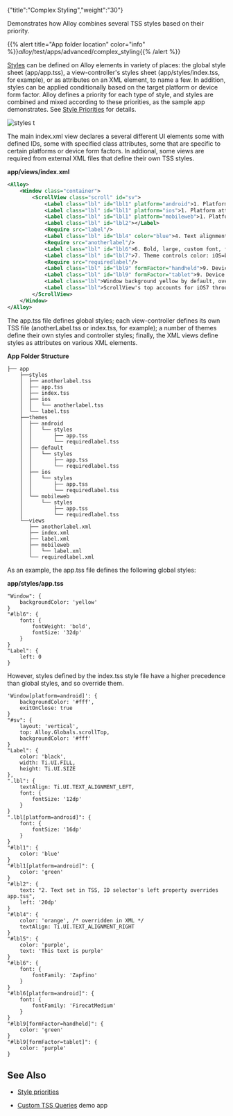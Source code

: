 {"title":"Complex Styling","weight":"30"}

Demonstrates how Alloy combines several TSS styles based on their priority.

{{% alert title="App folder location" color="info" %}}_alloy_/test/apps/advanced/complex\_styling{{% /alert %}}

[Styles](/docs/appc/Alloy_Framework/Alloy_Guide/Alloy_Views/Alloy_Styles_and_Themes/) can be defined on Alloy elements in variety of places: the global style sheet (app/app.tss), a view-controller's styles sheet (app/styles/index.tss, for example), or as attributes on an XML element, to name a few. In addition, styles can be applied conditionally based on the target platform or device form factor. Alloy defines a priority for each type of style, and styles are combined and mixed according to these priorities, as the sample app demonstrates. See [Style Priorities](/docs/appc/Alloy_Framework/Alloy_Guide/Alloy_Views/Alloy_Styles_and_Themes/#StylePriorities) for details.

![styles](/Images/appc/download/attachments/41845650/styles.png) t

The main index.xml view declares a several different UI elements some with defined IDs, some with specified class attributes, some that are specific to certain platforms or device form factors. In addional, some views are required from external XML files that define their own TSS styles.

**app/views/index.xml**

```xml
<Alloy>
    <Window class="container">
        <ScrollView class="scroll" id="sv">
            <Label class="lbl" id="lbl1" platform="android">1. Platform attribute in XML sets to green on Android from platform specific TSS ID style, font size</Label>
            <Label class="lbl" id="lbl1" platform="ios">1. Platform attribute in XML sets to blue from generic TSS ID style, font size from index.tss</Label>
            <Label class="lbl" id="lbl1" platform="mobileweb">1. Platform attribute in XML sets to blue from generic TSS ID style, font size from index.tss</Label>
            <Label class="lbl" id="lbl2"></Label>
            <Require src="label"/>
            <Label class="lbl" id="lbl4" color="blue">4. Text alignment and font size set in index.tss, XML color attribute overrides TSS</Label>
            <Require src="anotherlabel"/>
            <Label class="lbl" id="lbl6">6. Bold, large, custom font, font properties mixed from various stylesheets</Label>
            <Label class="lbl" id="lbl7">7. Theme controls color: iOS=blue, Android=green, MobileWeb=red, generic=black, font size from main index.tss</Label>
            <Require src="requiredlabel"/>
            <Label class="lbl" id="lbl9" formFactor="handheld">9. Device query in XML and TSS to set text and color (green on handheld)</Label>
            <Label class="lbl" id="lbl9" formFactor="tablet">9. Device query in XML and TSS to set text and color (purple on tablet)</Label>
            <Label class="lbl">Window background yellow by default, overridden to white by theme's app.tss</Label>
            <Label class="lbl">ScrollView's top accounts for iOS7 through Alloy.Globals value and index.tss property</Label>
        </ScrollView>
    </Window>
</Alloy>
```

The app.tss file defines global styles; each view-controller defines its own TSS file (anotherLabel.tss or index.tss, for example); a number of themes define their own styles and controller styles; finally, the XML views define styles as attributes on various XML elements.

**App Folder Structure**

```
├── app
    ├──styles
    │  ├── anotherlabel.tss
    │  ├── app.tss
    │  ├── index.tss
    │  ├── ios
    │  │   └── anotherlabel.tss
    │  └── label.tss
    ├──themes
    │  ├── android
    │  │   └── styles
    │  │       ├── app.tss
    │  │       └── requiredlabel.tss
    │  ├── default
    │  │   └── styles
    │  │       ├── app.tss
    │  │       └── requiredlabel.tss
    │  ├── ios
    │  │   └── styles
    │  │       ├── app.tss
    │  │       └── requiredlabel.tss
    │  └── mobileweb
    │      └── styles
    │          ├── app.tss
    │          └── requiredlabel.tss
    └──views
       ├── anotherlabel.xml
       ├── index.xml
       ├── label.xml
       ├── mobileweb
       │   └── label.xml
       └── requiredlabel.xml
```

As an example, the app.tss file defines the following global styles:

**app/styles/app.tss**

```
"Window": {
    backgroundColor: 'yellow'
}
"#lbl6": {
    font: {
        fontWeight: 'bold',
        fontSize: '32dp'
    }
}
"Label": {
    left: 0
}
```

However, styles defined by the index.tss style file have a higher precedence than global styles, and so override them.

```
'Window[platform=android]': {
    backgroundColor: '#fff',
    exitOnClose: true
}
"#sv": {
    layout: 'vertical',
    top: Alloy.Globals.scrollTop,
    backgroundColor: '#fff'
}
"Label": {
    color: 'black',
    width: Ti.UI.FILL,
    height: Ti.UI.SIZE
},
".lbl": {
    textAlign: Ti.UI.TEXT_ALIGNMENT_LEFT,
    font: {
        fontSize: '12dp'
    }
}
".lbl[platform=android]": {
    font: {
        fontSize: '16dp'
    }
}
"#lbl1": {
    color: 'blue'
}
"#lbl1[platform=android]": {
    color: 'green'
}
"#lbl2": {
    text: "2. Text set in TSS, ID selector's left property overrides app.tss",
    left: '20dp'
}
"#lbl4": {
    color: 'orange', /* overridden in XML */
    textAlign: Ti.UI.TEXT_ALIGNMENT_RIGHT
}
"#lbl5": {
    color: 'purple',
    text: 'This text is purple'
}
"#lbl6": {
    font: {
        fontFamily: 'Zapfino'
    }
}
"#lbl6[platform=android]": {
    font: {
        fontFamily: 'FirecatMedium'
    }
}
"#lbl9[formFactor=handheld]": {
    color: 'green'
}
"#lbl9[formFactor=tablet]": {
    color: 'purple'
}
```

## See Also

* [Style priorities](/docs/appc/Alloy_Framework/Alloy_Guide/Alloy_Views/Alloy_Styles_and_Themes/#style-priorities)

* [Custom TSS Queries](/docs/appc/Alloy_Framework/Alloy_Guide/Alloy_Test_Apps/Advanced/Custom_TSS_Queries/) demo app

